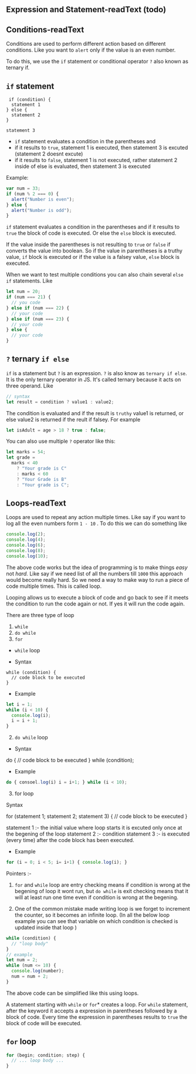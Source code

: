 ## Expression and Statement-readText (todo)

## Conditions-readText

Conditions are used to perform different action based on different conditions. Like you want to `alert` only if the value is an even number.

To do this, we use the `if` statement or conditional operator `?` also known as ternary if.

## `if` statement

```
 if (condition) {
  statement 1
} else {
  statement 2
}

statement 3
```

- `if` statement evaluates a condition in the parentheses and
- if it results to `true`, statement 1 is executed, then statement 3 is excuted (statement 2 doesnt excute)
- if it results to `false`, statement 1 is not executed, rather statement 2 inside of else is evaluated, then statement 3 is executed

Example:

```js
var num = 33;
if (num % 2 === 0) {
  alert("Number is even");
} else {
  alert("Number is odd");
}
```

`if` statement evaluates a condition in the parentheses and if it results to `true` the block of code is executed. Or else the `else` block is executed.

If the value inside the parentheses is not resulting to `true` or `false` if converts the value into boolean. So if the value in parentheses is a truthy value, `if` block is executed or if the value is a falsey value, `else` block is executed.

When we want to test multiple conditions you can also chain several `else if` statements. Like

```js
let num = 20;
if (num === 21) {
  // you code
} else if (num === 22) {
  // your code
} else if (num === 23) {
  // your code
} else {
  // your code
}
```

## `?` ternary `if else`

`if` is a statement but `?` is an expression. `?` is also know as `ternary if else`. It is the only ternary operator in JS. It's called ternary because it acts on three operand. Like

```js
// syntax
let result = condition ? value1 : value2;
```

The condition is evaluated and if the result is `truthy` value1 is returned, or else value2 is returned if the reult if falsey. For example

```js
let isAdult = age > 18 ? true : false;
```

You can also use multiple `?` operator like this:

```js
let marks = 54;
let grade =
  marks < 40
    ? "Your grade is C"
    : marks < 60
    ? "Your Grade is B"
    : "Your grade is C";
```

## Loops-readText

Loops are used to repeat any action multiple times. Like say if you want to log all the even numbers form `1 - 10` . To do this we can do something like

```js
console.log(2);
console.log(4);
console.log(6);
console.log(8);
console.log(10);
```

The above code works but the idea of programming is to make things _easy_ not _hard._ Like say if we need list of all the numbers till `1000` this approach would become really hard. So we need a way to make way to run a piece of code multiple times. This is called loop.

Looping allows us to execute a block of code and go back to see if it meets the condition to run the code again or not. If yes it will run the code again.

There are three type of loop

1. `while`
2. `do while`
3. `for`

- `while` loop

- Syntax

```
while (condition) {
  // code block to be executed
}
```

- Example

```js
let i = 1;
while (i < 10) {
  console.log(i);
  i = i + 1;
}
```

2. `do while` loop

- Syntax

do { // code block to be executed } while (condition);

- Example 

```js
do { consoel.log(i) i = i+1; } while (i < 10);
```

3. for loop

Syntax

for (statement 1; statement 2; statement 3) { // code block to be executed } 

statement 1 :- the initial value where loop starts it is excuted only once at the begening of the loop 
statement 2 :- condition 
statement 3 :- is executed (every time) after the code block has been executed.

- Example 

```js
for (i = 0; i < 5; i= i+1) { console.log(i); }
```

Pointers :- 

1. `for` and `while` loop are entry checking means if condition is wrong at the begening of loop it wont run, but `do while` is exit checking means that it will at least run one time even if condition is wrong at the begening.

2. One of the common mistake made writing loop is we forget to increment the counter, so it becomes an infinite loop. (In all the below loop example you can see that variable on which condition is checked is updated inside that loop )

```js
while (condition) {
  // "loop body"
}
// example
let num = 2;
while (num <= 10) {
  console.log(number);
  num = num + 2;
}
```

The above code can be simplified like this using loops.

A statement starting with `while` or `for`* creates a loop. For `while` statement, after the keyword it accepts a expression in parentheses followed by a block of code. Every time the expression in parentheses results to `true` the block of code will be executed.

## `for` loop

```js
for (begin; condition; step) {
  // ... loop body ...
}
```

